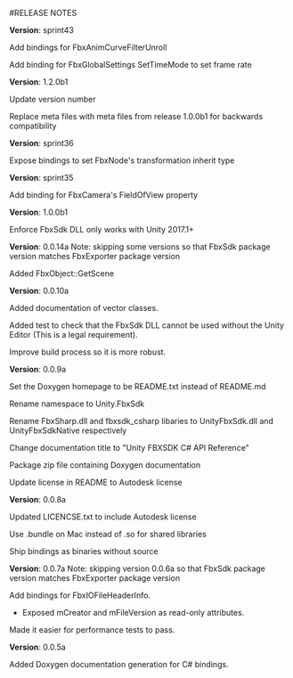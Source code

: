 #RELEASE NOTES

**Version**: sprint43

Add bindings for FbxAnimCurveFilterUnroll

Add binding for FbxGlobalSettings SetTimeMode to set frame rate

**Version**: 1.2.0b1

Update version number

Replace meta files with meta files from release 1.0.0b1 for backwards compatibility

**Version**: sprint36

Expose bindings to set FbxNode's transformation inherit type

**Version**: sprint35

Add binding for FbxCamera's FieldOfView property

**Version**: 1.0.0b1

Enforce FbxSdk DLL only works with Unity 2017.1+

**Version**: 0.0.14a
Note: skipping some versions so that FbxSdk package version matches FbxExporter package version

Added FbxObject::GetScene

**Version**: 0.0.10a

Added documentation of vector classes.

Added test to check that the FbxSdk DLL cannot be used without the Unity Editor (This is a legal requirement).

Improve build process so it is more robust.

**Version**: 0.0.9a

Set the Doxygen homepage to be README.txt instead of README.md

Rename namespace to Unity.FbxSdk

Rename FbxSharp.dll and fbxsdk_csharp libaries to UnityFbxSdk.dll and UnityFbxSdkNative respectively

Change documentation title to "Unity FBXSDK C# API Reference"

Package zip file containing Doxygen documentation

Update license in README to Autodesk license

**Version**: 0.0.8a

Updated LICENCSE.txt to include Autodesk license

Use .bundle on Mac instead of .so for shared libraries

Ship bindings as binaries without source

**Version**: 0.0.7a
Note: skipping version 0.0.6a so that FbxSdk package version matches FbxExporter package version

Add bindings for FbxIOFileHeaderInfo. 
  - Exposed mCreator and mFileVersion as read-only attributes.

Made it easier for performance tests to pass.

**Version**: 0.0.5a

Added Doxygen documentation generation for C# bindings.